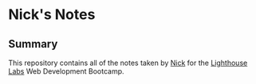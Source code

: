 # Nick's Notes

## Summary

This repository contains all of the notes taken by [Nick](https://github.com/hoszie) for the [Lighthouse Labs](https://www.lighthouselabs.ca) Web Development Bootcamp.



